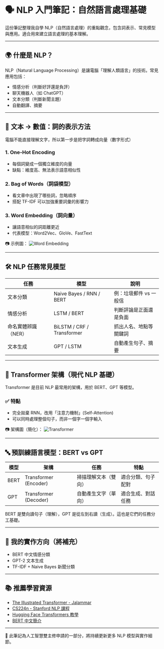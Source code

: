 
# 🗣️ NLP 入門筆記：自然語言處理基礎

這份筆記整理我自學 NLP（自然語言處理）的重點觀念，包含詞表示、常見模型與應用。適合用來建立語言處理的基本理解。

---

## 🌍 什麼是 NLP？

NLP（Natural Language Processing）是讓電腦「理解人類語言」的技術。常見應用包括：

- 情感分析（判斷好評還是負評）
- 聊天機器人（如 ChatGPT）
- 文本分類（判斷新聞主題）
- 自動翻譯、摘要

---

## 🧱 文本 → 數值：詞的表示方法

電腦不能直接理解文字，所以第一步是把字詞轉成向量（數字形式）

### 1. One-Hot Encoding
- 每個詞變成一個獨立維度的向量
- 缺點：維度高、無法表示語意相似性

### 2. Bag of Words（詞袋模型）
- 看文章中出現了哪些詞，忽略順序
- 搭配 TF-IDF 可以加強重要詞彙的影響力

### 3. Word Embedding（詞向量）
- 讓語意相似的詞距離更近
- 代表模型：Word2Vec、GloVe、FastText

📷 示例圖：
![Word Embedding](https://jalammar.github.io/images/word2vec/word2vec-negative-sampling.png)

---

## 🛠️ NLP 任務常見模型

| 任務 | 模型 | 說明 |
|------|------|------|
| 文本分類 | Naive Bayes / RNN / BERT | 例：垃圾郵件 vs 一般信 |
| 情感分析 | LSTM / BERT | 判斷評論是正面還是負面 |
| 命名實體辨識（NER） | BiLSTM / CRF / Transformer | 抓出人名、地點等關鍵詞 |
| 文本生成 | GPT / LSTM | 自動產生句子、摘要 |

---

## 🧠 Transformer 架構（現代 NLP 基礎）

Transformer 是目前 NLP 最常用的架構，用於 BERT、GPT 等模型。

### ✅ 特點
- 完全拋棄 RNN，改用「注意力機制」(Self-Attention)
- 可以同時處理整個句子，而非一個字一個字輸入

📷 架構圖（簡化）：
![Transformer](https://jalammar.github.io/images/t/transformer_diagram.png)

---

## 🔤 預訓練語言模型：BERT vs GPT

| 模型 | 架構 | 任務 | 特點 |
|------|------|------|------|
| BERT | Transformer (Encoder) | 掃描理解文本（雙向） | 適合分類、句子配對 |
| GPT | Transformer (Decoder) | 自動產生文字（單向） | 適合生成、對話任務 |

BERT 是雙向讀句子（理解），GPT 是從左到右讀（生成）。這也是它們的任務分工基礎。

---

## 🧪 我的實作方向（將補充）

- BERT 中文情感分類
- GPT-2 文本生成
- TF-IDF + Naive Bayes 新聞分類

---

## 📚 推薦學習資源

- [The Illustrated Transformer - Jalammar](https://jalammar.github.io/illustrated-transformer/)
- [CS224n - Stanford NLP 課程](https://web.stanford.edu/class/cs224n/)
- [Hugging Face Transformers 教學](https://huggingface.co/transformers/)
- [BERT 中文簡介](https://zhuanlan.zhihu.com/p/43284939)

---

📌 此筆記為人工智慧雙主修申請的一部分，將持續更新更多 NLP 模型與實作細節。
